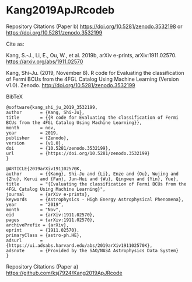 # Kang2019ApJRcodeb

Repository Citations (Paper b) https://doi.org/10.5281/zenodo.3532198 or https://doi.org/10.5281/zenodo.3532199

Cite as:

Kang, S.-J., Li, E., Ou, W., et al. 2019b, arXiv e-prints, arXiv:1911.02570. https://arxiv.org/abs/1911.02570

Kang, Shi-Ju. (2019, November 8). R code for Evaluating the classification of Fermi BCUs from the 4FGL Catalog Using Machine Learning (Version v1.0). Zenodo. http://doi.org/10.5281/zenodo.3532199

BibTeX

    @software{kang_shi_ju_2019_3532199,
    author       = {Kang, Shi-Ju},
    title        = {{R code for Evaluating the classification of Fermi BCUs from the 4FGL Catalog Using Machine Learning}},
    month        = nov,
    year         = 2019,
    publisher    = {Zenodo},
    version      = {v1.0},
    doi          = {10.5281/zenodo.3532199},
    url          = {https://doi.org/10.5281/zenodo.3532199}
    }

    @ARTICLE{2019arXiv191102570K,
    author       = {{Kang}, Shi-Ju and {Li}, Enze and {Ou}, Wujing and {Zhu}, Kerui and {Fan}, Jun-Hui and {Wu}, Qingwen and {Yin}, Yue},
    title        = "{Evaluating the classification of Fermi BCUs from the 4FGL Catalog Using Machine Learning}",
    journal      = {arXiv e-prints},
    keywords     = {Astrophysics - High Energy Astrophysical Phenomena},
    year         = "2019",
    month        = "Nov",
    eid          = {arXiv:1911.02570},
    pages        = {arXiv:1911.02570},
    archivePrefix = {arXiv},
    eprint       = {1911.02570},
    primaryClass = {astro-ph.HE},
    adsurl       = {https://ui.adsabs.harvard.edu/abs/2019arXiv191102570K},
    adsnote      = {Provided by the SAO/NASA Astrophysics Data System}
    }








Repository Citations (Paper a) https://github.com/ksj7924/Kang2019ApJRcode

